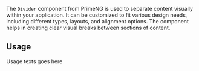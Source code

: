 The `Divider` component from PrimeNG is used to separate content visually within your application. It can be customized to fit various design needs, including different types, layouts, and alignment options. The component helps in creating clear visual breaks between sections of content.

## Usage
Usage texts goes here
